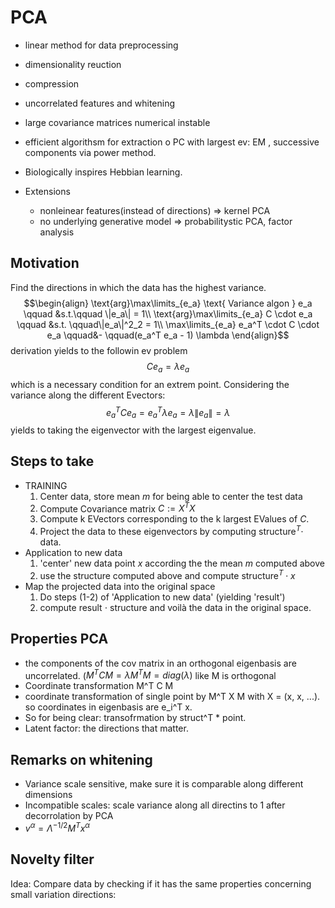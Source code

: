 
# PCA
- linear method for data preprocessing
- dimensionality reuction
- compression
- uncorrelated features and whitening
- large covariance matrices numerical instable
- efficient algorithsm for extraction o PC with largest ev: EM , successive components via power method.
- Biologically inspires Hebbian learning.

- Extensions
	- nonleinear features(instead of directions) => kernel PCA
	- no underlying generative model => probabilitystic PCA, factor analysis


## Motivation
Find the directions in which the data has the highest variance.
$$\begin{align} \text{arg}\max\limits_{e_a} \text{ Variance algon } e_a \qquad &s.t.\qquad \|e_a\| = 1\\
\text{arg}\max\limits_{e_a} C \cdot e_a \qquad &s.t. \qquad\|e_a\|^2_2 = 1\\
\max\limits_{e_a} e_a^T \cdot C \cdot e_a \qquad&- \qquad(e_a^T e_a - 1) \lambda \end{align}$$
derivation yields to the followin ev problem
$$ Ce_a = \lambda e_a$$
which is a necessary condition for an extrem point.
Considering the variance along the different Evectors:
$$ e_a^T C e_a = e_a^T \lambda e_a = \lambda \| e_a\| = \lambda$$
yields to taking the eigenvector with the largest eigenvalue.

## Steps to take
- TRAINING
	1. Center data, store mean $m$ for being able to center the test data 
	2. Compute Covariance matrix $C:=X^TX$
	3. Compute k EVectors corresponding to the k largest EValues of $C$.
	4. Project the data to these eigenvectors by computing structure$^T\cdot$ data.
- Application to new data
	1. 'center' new data point $x$ according the the mean $m$ computed above
	2. use the structure computed above and compute structure$^T\cdot x$
- Map the projected data into the original space
	1. Do steps (1-2) of 'Application to new data' (yielding 'result')
	2. compute result $\cdot$ structure and voilà the data in the original space.


## Properties PCA

- the components of the cov matrix in an orthogonal eigenbasis are uncorrelated. ($M^TCM = \lambda M^T M = diag(\lambda)$ like M is orthogonal
- Coordinate transformation M^T C M
- coordinate transformation of single point by M^T X M with X = (x, x, ...). so coordinates in eigenbasis are e_i^T x.
- So for being clear: transofrmation by struct^T * point.
- Latent factor: the directions that matter.

## Remarks on whitening
- Variance scale sensitive, make sure it is comparable along different dimensions
- Incompatible scales: scale variance along all directins to 1 after decorrolation by PCA
- $v^\alpha = \Lambda^{-1/2} M^T x^{\alpha}$


## Novelty filter
Idea: Compare data by checking if it has the same properties concerning small variation directions:


